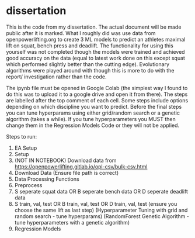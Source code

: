 # dissertation
This is the code from my dissertation. The actual document will be made public after it is marked. What I roughly did
was use data from openpowerlifting.org to create 3 ML models to predict an athletes maximal lift on squat, bench press
and deadlift. The functionality for using this yourself was not completed though the models were trained and achieved good
accuracy on the data (equal to latest work done on this except squat which performed slightly better than the cutting edge).
Evolutionary algorithms were played around with though this is more to do with the report/ investigation rather than the code.

The ipynb file must be opened in Google Colab (the simplest way I found to do this was to upload it to a google drive and open it from there).
The steps are labelled after the top comment of each cell. Some steps include options depending on which discipline you want to predict.
Before the final steps you can tune hyperparams using either grid/random search or a genetic algorithm (takes a while).
If you tune hyperparameters you MUST then change them in the Regression Models Code or they will not be applied.

Steps to run:

1. EA Setup
2. Setup
3. (NOT IN NOTEBOOK) Download data from https://openpowerlifting.gitlab.io/opl-csv/bulk-csv.html
3. Download Data (Ensure file path is correct)
4. Data Processing Functions
5. Preprocess
6. S seperate squat data OR B seperate bench data OR D seperate deadlift data
7. S train, val, test OR B train, val, test OR D train, val, test (ensure you choose the same lift as last step)
(Hyperparameter Tuning with grid and random search - tune hyperparams)
(RandomForest Genetic Algorithm - tune hyperparameters with a genetic algorithm)
8. Regression Models
